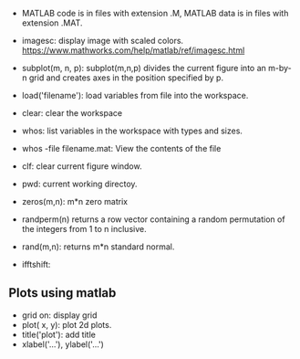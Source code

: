 - MATLAB code is in files with extension .M, MATLAB data is in files with extension .MAT.
- imagesc: display image with scaled colors. https://www.mathworks.com/help/matlab/ref/imagesc.html

- subplot(m, n, p): subplot(m,n,p) divides the current figure into an m-by-n grid and creates axes in the position specified by p.

- load('filename'): load variables from file into the workspace. 

- clear: clear the workspace

- whos: list variables in the workspace with types and sizes. 

- whos -file filename.mat: View the contents of the file

- clf: clear current figure window. 
- pwd: current working directoy. 
- zeros(m,n): m*n zero matrix
- randperm(n) returns a row vector containing a random permutation of the integers from 1 to n inclusive.
- rand(m,n): returns m*n standard normal. 
- ifftshift:




## Plots using matlab
- grid on: display grid
- plot( x, y): plot 2d plots. 
- title('plot'): add title
- xlabel('...'), ylabel('...')





